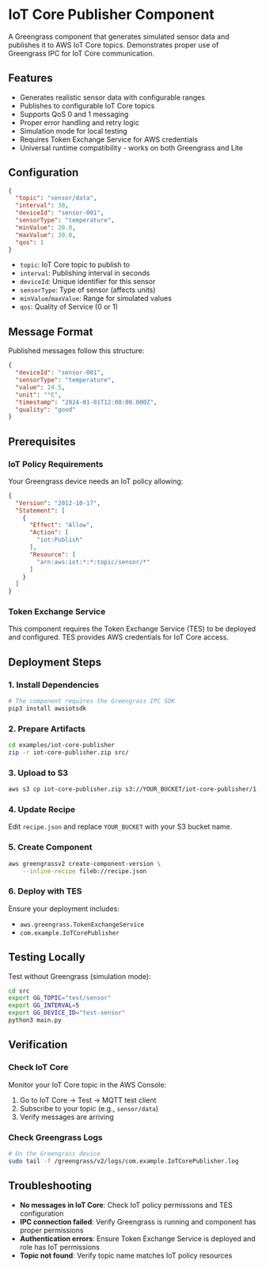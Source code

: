 # IoT Core Publisher Component

A Greengrass component that generates simulated sensor data and publishes it to AWS IoT Core topics. Demonstrates proper use of Greengrass IPC for IoT Core communication.

## Features

- Generates realistic sensor data with configurable ranges
- Publishes to configurable IoT Core topics
- Supports QoS 0 and 1 messaging
- Proper error handling and retry logic
- Simulation mode for local testing
- Requires Token Exchange Service for AWS credentials
- Universal runtime compatibility - works on both Greengrass and Lite

## Configuration

```json
{
  "topic": "sensor/data",
  "interval": 30,
  "deviceId": "sensor-001", 
  "sensorType": "temperature",
  "minValue": 20.0,
  "maxValue": 30.0,
  "qos": 1
}
```

- `topic`: IoT Core topic to publish to
- `interval`: Publishing interval in seconds
- `deviceId`: Unique identifier for this sensor
- `sensorType`: Type of sensor (affects units)
- `minValue`/`maxValue`: Range for simulated values
- `qos`: Quality of Service (0 or 1)

## Message Format

Published messages follow this structure:

```json
{
  "deviceId": "sensor-001",
  "sensorType": "temperature", 
  "value": 24.5,
  "unit": "°C",
  "timestamp": "2024-01-01T12:00:00.000Z",
  "quality": "good"
}
```

## Prerequisites

### IoT Policy Requirements

Your Greengrass device needs an IoT policy allowing:

```json
{
  "Version": "2012-10-17",
  "Statement": [
    {
      "Effect": "Allow",
      "Action": [
        "iot:Publish"
      ],
      "Resource": [
        "arn:aws:iot:*:*:topic/sensor/*"
      ]
    }
  ]
}
```

### Token Exchange Service

This component requires the Token Exchange Service (TES) to be deployed and configured. TES provides AWS credentials for IoT Core access.

## Deployment Steps

### 1. Install Dependencies
```bash
# The component requires the Greengrass IPC SDK
pip3 install awsiotsdk
```

### 2. Prepare Artifacts
```bash
cd examples/iot-core-publisher
zip -r iot-core-publisher.zip src/
```

### 3. Upload to S3
```bash
aws s3 cp iot-core-publisher.zip s3://YOUR_BUCKET/iot-core-publisher/1.0.0/
```

### 4. Update Recipe
Edit `recipe.json` and replace `YOUR_BUCKET` with your S3 bucket name.

### 5. Create Component
```bash
aws greengrassv2 create-component-version \
    --inline-recipe fileb://recipe.json
```

### 6. Deploy with TES
Ensure your deployment includes:
- `aws.greengrass.TokenExchangeService`
- `com.example.IoTCorePublisher`

## Testing Locally

Test without Greengrass (simulation mode):

```bash
cd src
export GG_TOPIC="test/sensor"
export GG_INTERVAL=5
export GG_DEVICE_ID="test-sensor"
python3 main.py
```

## Verification

### Check IoT Core
Monitor your IoT Core topic in the AWS Console:
1. Go to IoT Core → Test → MQTT test client
2. Subscribe to your topic (e.g., `sensor/data`)
3. Verify messages are arriving

### Check Greengrass Logs
```bash
# On the Greengrass device
sudo tail -f /greengrass/v2/logs/com.example.IoTCorePublisher.log
```

## Troubleshooting

- **No messages in IoT Core**: Check IoT policy permissions and TES configuration
- **IPC connection failed**: Verify Greengrass is running and component has proper permissions
- **Authentication errors**: Ensure Token Exchange Service is deployed and role has IoT permissions
- **Topic not found**: Verify topic name matches IoT policy resources